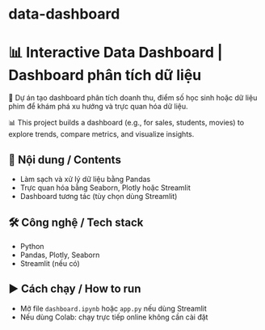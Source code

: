 # data-dashboard
# 📊 Interactive Data Dashboard | Dashboard phân tích dữ liệu

📌 Dự án tạo dashboard phân tích doanh thu, điểm số học sinh hoặc dữ liệu phim để khám phá xu hướng và trực quan hóa dữ liệu.

📊 This project builds a dashboard (e.g., for sales, students, movies) to explore trends, compare metrics, and visualize insights.

## 📁 Nội dung / Contents
- Làm sạch và xử lý dữ liệu bằng Pandas
- Trực quan hóa bằng Seaborn, Plotly hoặc Streamlit
- Dashboard tương tác (tùy chọn dùng Streamlit)

## 🛠 Công nghệ / Tech stack
- Python
- Pandas, Plotly, Seaborn
- Streamlit (nếu có)

## ▶️ Cách chạy / How to run
- Mở file `dashboard.ipynb` hoặc `app.py` nếu dùng Streamlit
- Nếu dùng Colab: chạy trực tiếp online không cần cài đặt
